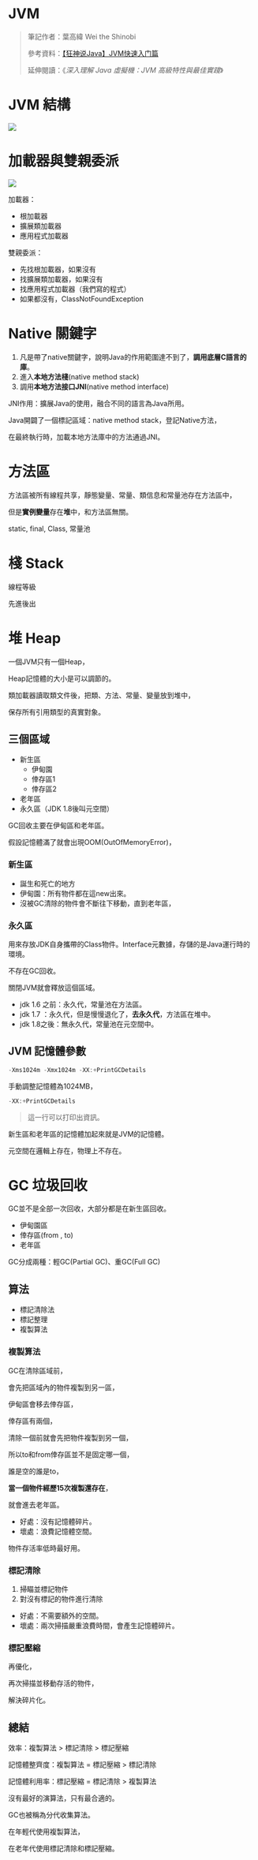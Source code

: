 # JVM

> 筆記作者：葉高緯 Wei the Shinobi
>
> 參考資料：[【狂神说Java】JVM快速入门篇](https://www.bilibili.com/video/BV1iJ411d7jS)
>
> 延伸閱讀：《*深入理解 Java 虛擬機：JVM 高級特性與最佳實踐*》

# JVM 結構

<img src="../image/jvm/jvm01.png">

# 加載器與雙親委派

<img src="../image/jvm/jvm02.png">

加載器：


- 根加載器
- 擴展類加載器
- 應用程式加載器

雙親委派：

- 先找根加載器，如果沒有
- 找擴展類加載器，如果沒有
- 找應用程式加載器（我們寫的程式）
- 如果都沒有，ClassNotFoundException

# Native 關鍵字

1. 凡是帶了native關鍵字，說明Java的作用範圍達不到了，**調用底層C語言的庫**。
2. 進入**本地方法棧**(native method stack) 
3. 調用**本地方法接口JNI**(native method interface)

JNI作用：擴展Java的使用，融合不同的語言為Java所用。

Java開闢了一個標記區域：native method stack，登記Native方法，

在最終執行時，加載本地方法庫中的方法通過JNI。

# 方法區

方法區被所有線程共享，靜態變量、常量、類信息和常量池存在方法區中，

但是**實例變量**存在**堆**中，和方法區無關。

static, final, Class, 常量池

# 棧 Stack

線程等級

先進後出

# 堆 Heap

一個JVM只有一個Heap，

Heap記憶體的大小是可以調節的。

類加載器讀取類文件後，把類、方法、常量、變量放到堆中，

保存所有引用類型的真實對象。

## 三個區域

- 新生區
  - 伊甸園
  - 倖存區1
  - 倖存區2
- 老年區
- 永久區（JDK 1.8後叫元空間）

GC回收主要在伊甸區和老年區。

假設記憶體滿了就會出現OOM(OutOfMemoryError)，

### 新生區

- 誕生和死亡的地方
- 伊甸園：所有物件都在這new出來。
- 沒被GC清除的物件會不斷往下移動，直到老年區，

### 永久區

用來存放JDK自身攜帶的Class物件。Interface元數據，存儲的是Java運行時的環境。

不存在GC回收。

關閉JVM就會釋放這個區域。

- jdk 1.6 之前：永久代，常量池在方法區。
- jdk 1.7 ：永久代，但是慢慢退化了，**去永久代**，方法區在堆中。
- jdk 1.8之後：無永久代，常量池在元空間中。

## JVM 記憶體參數

```java
-Xms1024m -Xmx1024m -XX:+PrintGCDetails
```

手動調整記憶體為1024MB，

```java
-XX:+PrintGCDetails
```

> 這一行可以打印出資訊。

新生區和老年區的記憶體加起來就是JVM的記憶體。

元空間在邏輯上存在，物理上不存在。

# GC 垃圾回收

GC並不是全部一次回收，大部分都是在新生區回收。

- 伊甸園區
- 倖存區(from , to)
- 老年區

GC分成兩種：輕GC(Partial GC)、重GC(Full GC)

## 算法

- 標記清除法
- 標記整理
- 複製算法

### 複製算法

GC在清除區域前，

會先把區域內的物件複製到另一區，

伊甸區會移去倖存區，

倖存區有兩個，

清除一個前就會先把物件複製到另一個，

所以to和from倖存區並不是固定哪一個，

誰是空的誰是to，

**當一個物件經歷15次複製還存在**，

就會進去老年區。

- 好處：沒有記憶體碎片。
- 壞處：浪費記憶體空間。

物件存活率低時最好用。

### 標記清除

1. 掃瞄並標記物件
2. 對沒有標記的物件進行清除

- 好處：不需要額外的空間。
- 壞處：兩次掃描嚴重浪費時間，會產生記憶體碎片。

### 標記壓縮

再優化，

再次掃描並移動存活的物件，

解決碎片化。

## 總結

效率：複製算法 > 標記清除 > 標記壓縮

記憶體整齊度：複製算法 = 標記壓縮 > 標記清除

記憶體利用率：標記壓縮 = 標記清除 > 複製算法

沒有最好的演算法，只有最合適的。

GC也被稱為分代收集算法。

在年輕代使用複製算法，

在老年代使用標記清除和標記壓縮。

